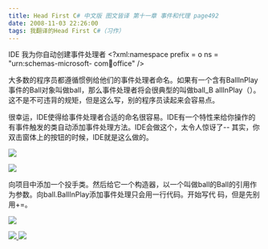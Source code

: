 ```yaml
---
title: Head First C# 中文版 图文皆译 第十一章 事件和代理 page492
date: 2008-11-03 22:26:00
tags: 我翻译的Head First C#（习作）
---
```

IDE  我为你自动创建事件处理者  <?xml:namespace prefix = o ns = "urn:schemas-microsoft-
com:office:office" />

大多数的程序员都遵循惯例给他们的事件处理者命名。如果有一个含有BallInPlay事件的Ball对象叫做ball，那么事件处理者将会很典型的叫做ball_B
allInPlay（）。这不是不可违背的规矩，但是这么写，别的程序员读起来会容易点。

很幸运，IDE使得给事件处理者合适的命名很容易。IDE有一个特性来给你操作的有事件触发的类自动添加事件处理方法。IDE会做这个，太令人惊讶了--
其实，你双击窗体上的按钮的时候，IDE就是这么做的。

![](https://p-blog.csdn.net/images/p_blog_csdn_net/cuipengfei1/EntryImages/20081103/%E6%88%AA%E5%9B%BE00633613479867955000.jpg)

![](https://p-blog.csdn.net/images/p_blog_csdn_net/cuipengfei1/EntryImages/20081103/%E6%88%AA%E5%9B%BE02633613479876392500.jpg)

向项目中添加一个投手类。然后给它一个构造器，以一个叫做ball的Ball的引用作为参数。向ball.BallInPlay添加事件处理只会用一行代码。开始写代
码，但是先别用+=。

![](https://p-blog.csdn.net/images/p_blog_csdn_net/cuipengfei1/EntryImages/20081103/%E6%88%AA%E5%9B%BE03.jpg)



[ ![](https://profile.csdnimg.cn/5/2/5/3_cuipengfei1)
![](https://g.csdnimg.cn/static/user-reg-year/1x/11.png)
](https://blog.csdn.net/cuipengfei1)





